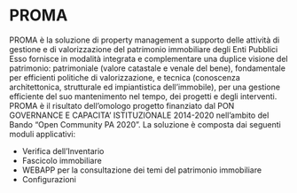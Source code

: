 # PROMA
PROMA è la soluzione di property management a supporto delle attività di gestione e di valorizzazione del patrimonio immobiliare degli Enti Pubblici
Esso fornisce in modalità integrata e complementare una duplice visione del patrimonio: patrimoniale (valore catastale e venale del bene), fondamentale per efficienti politiche di valorizzazione, e tecnica (conoscenza architettonica, strutturale ed impiantistica dell’immobile), per una gestione efficiente del suo mantenimento nel tempo, dei progetti e degli interventi.
PROMA è il risultato dell’omologo progetto finanziato dal PON GOVERNANCE E CAPACITA’ ISTITUZIONALE 2014-2020 nell’ambito del Bando “Open Community PA 2020”.
La soluzione è composta dai seguenti moduli applicativi:
*	Verifica dell’Inventario
*	Fascicolo immobiliare
*	WEBAPP per la consultazione dei temi del patrimonio immobiliare
*	Configurazioni



